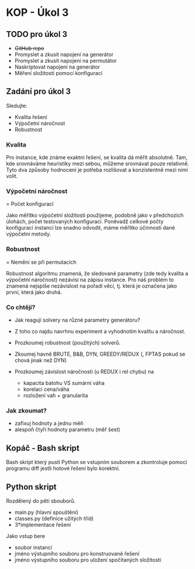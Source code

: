 KOP - Úkol 3
============
## TODO pro úkol 3
- ~~GitHub repo~~
- Promyslet a zkusit napojení na generátor
- Promyslet a zkusit napojení na permutátor
- Naskriptovat napojení na generátor
- Měření složitosti pomocí konfigurací

## Zadání pro úkol 3

Sledujte:
- Kvalita řešení
- Výpočetní náročnost
- Robustnost

### Kvalita 
Pro instance, kde známe exaktní řešení, se kvalita dá měřit absolutně. Tam, kde srovnáváme heuristiky mezi sebou, můžeme srovnávat pouze relativně. Tyto dva způsoby hodnocení je potřeba rozlišovat a konzistentně mezi nimi volit.

### Výpočetní náročnost
= Počet konfigurací

Jako měřítko výpočetní složitosti použijeme, podobně jako v předchozích úlohách, počet testovaných konfigurací. Poněvadž celkové počty konfigurací instancí lze snadno odvodit, máme měřítko účinnosti dané výpočetní metody.

### Robustnost
= Nemění se při permutacích

Robustnost algoritmu znamená, že sledované parametry (zde tedy kvalita a výpočetní náročnost) nezávisí na zápisu instance. Pro náš problém to znamená nejspíše nezávislost na pořadí věcí, tj. která je označena jako první, která jako druhá.

### Co chtějí?
- Jak reagují solvery na různé parametry generátoru?
- Z toho co najdu navrhnu experiment a vyhodnotím kvalitu a náročnost.
- Prozkoumej robustnost (použitých) solverů.
- Zkoumej havně BRUTE, B&B, DYN, GREEDY/REDUX (, FPTAS pokud se chová jinak než DYN)

- Prozkoumej závislost náročnosti (u REDUX i rel chybu) na
  - kapacita batohu VS sumární váha
  - korelaci cena/váha
  - rozložení vah + granularita

### Jak zkoumat?
  - zafixuj hodnoty a jednu měň
  - alespoň čtyři hodnoty parametru (měř šest)
  


## Kopáč - Bash skript
Bash skript který pustí Python se vstupním souborem a zkontroluje pomocí programu diff jestli hotové řešení bylo korektní.

## Python skript
Rozdělený do pěti sbouborů.
 - main.py (hlavní spouštění)
 - classes.py (definice užitých tříd)
 - 3*implementace řešení

Jako vstup bere 
- soubor instancí
- jméno výstupního souboru pro konstruované řešení
- jméno výstupního souboru pro uložení spočítaných složitostí
